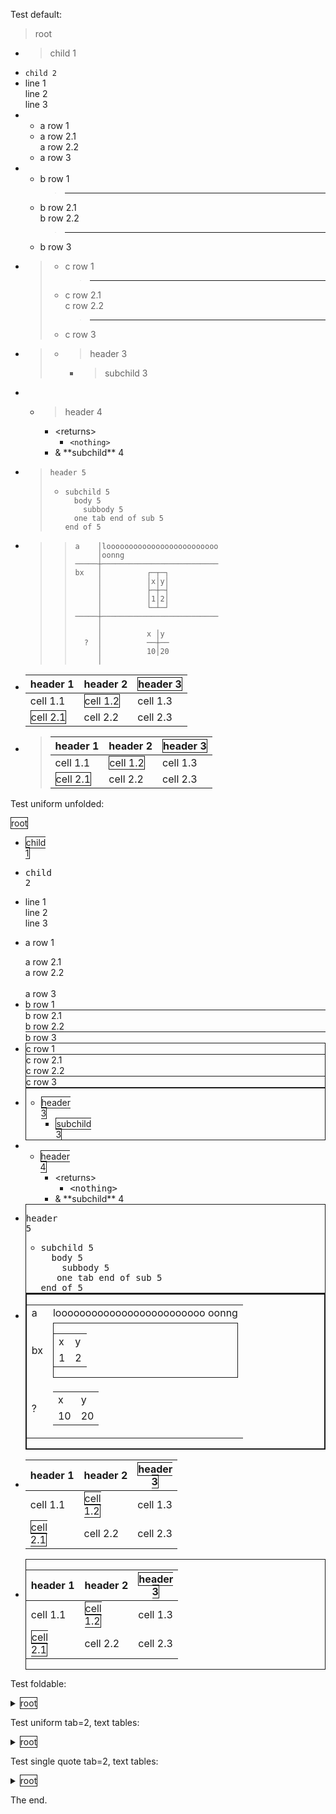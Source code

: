 Test default:
> root
- > child 1
- `child 2`
- line 1<br>
  line 2<br>
  line 3
- - a row 1
  - a row 2.1<br>
    a row 2.2
  - a row 3
- - b row 1
    > ---
  - b row 2.1<br>
    b row 2.2
    > ---
  - b row 3
- > - c row 1
  >   > ---
  > - c row 2.1<br>
  >   c row 2.2
  >   > ---
  > - c row 3
- > 
  > - > header 3
  >   - > subchild 3
- 
  - > header 4
    - \<returns\>
      - `<nothing>`
    - & \*\*subchild\*\* 4
- > `header 5`
  > - ```
  >   subchild 5
  >     body 5
  >       subbody 5
  >   	one tab end of sub 5
  >   end of 5
  >   ```
  >   
- > > ```
  > > a    │looooooooooooooooooooooooo
  > >      │oonng
  > > ─────┼──────────────────────────
  > > bx   │          ┌─┬─┐
  > >      │          │x│y│
  > >      │          ├─┼─┤
  > >      │          │1│2│
  > >      │          └─┴─┘
  > > ─────┼──────────────────────────
  > >      │
  > >      │          x │y
  > >   ?  │          ──┼──
  > >      │          10│20
  > >      │
  > > ```
  > > 
- header 1                                       |header 2                                       |<span style="border:thin solid">header 3</span>
  -----------------------------------------------|-----------------------------------------------|-----------------------------------------------
  cell 1.1                                       |<span style="border:thin solid">cell 1.2</span>|cell 1.3
  <span style="border:thin solid">cell 2.1</span>|cell 2.2                                       |cell 2.3
- > header 1                                       |header 2                                       |<span style="border:thin solid">header 3</span>
  > -----------------------------------------------|-----------------------------------------------|-----------------------------------------------
  > cell 1.1                                       |<span style="border:thin solid">cell 1.2</span>|cell 1.3
  > <span style="border:thin solid">cell 2.1</span>|cell 2.2                                       |cell 2.3

Test uniform unfolded:

<span style="border:thin solid"><span style="white-space: pre">root</span></span>
- <span style="border:thin solid"><span style="white-space: pre">child 1</span></span>
- <span style="font-family: monospace;white-space: pre">child 2</span>
- <div style="white-space: pre">line 1
  line 2
  line 3</div>
- <span style="white-space: pre">a row 1</span><br>
  <div style="white-space: pre">a row 2.1
  a row 2.2</div><br>
  <span style="white-space: pre">a row 3</span>
- <div style="border-bottom:thin solid">
  <span style="white-space: pre">b row 1</span></div>
  <div style="border-bottom:thin solid">
  <div style="white-space: pre">b row 2.1
  b row 2.2</div></div>
  <span style="white-space: pre">b row 3</span>
- <div style="border:thin solid">
  
  <div style="border-bottom:thin solid">
  <span style="white-space: pre">c row 1</span></div>
  <div style="border-bottom:thin solid">
  <div style="white-space: pre">c row 2.1
  c row 2.2</div></div>
  <span style="white-space: pre">c row 3</span>
  </div>
- <div style="border:thin solid">
  
  
  - <span style="border:thin solid"><span style="white-space: pre">header 3</span></span>
    - <span style="border:thin solid"><span style="white-space: pre">subchild 3</span></span>
  </div>
- 
  - <span style="border:thin solid"><span style="white-space: pre">header 4</span></span>
    - <span style="white-space: pre">\<returns\></span>
      - <span style="font-family: monospace;white-space: pre">\<nothing\></span>
    - <span style="white-space: pre">& \*\*subchild\*\* 4</span>
- <div style="border:thin solid">
  
  <span style="font-family: monospace;white-space: pre">header 5</span>
  - <div style="font-family: monospace">
    <div style="white-space: pre">subchild 5
     &nbsp;body 5
     &nbsp;  subbody 5
     &nbsp; one tab end of sub 5
    end of 5
    </div></div>
  </div>
- <div style="border:thin solid">
  
  <div style="border:thin solid">
  
  <div>
   <table class="framed">
    <tr class=""><td class=""><span class="">a</span></td>
     <td class=""><span class="">looooooooooooooooooooooooo
                                 oonng</span></td>
    </tr>
    <tr class=""><td class=""><span class="">bx</span></td>
     <td class="">
      <div class="center">
       <div style="border:thin solid">
        <table class="framed">
         <tr class=""><td class=""><span class="">x</span></td>
          <td class=""><span class="">y</span></td>
         </tr>
         <tr class=""><td class=""><span class="">1</span></td>
          <td class=""><span class="">2</span></td>
         </tr>
        </table>
       </div>
      </div>
     </td>
    </tr>
    <tr class=""><td class=""><span class="">?</span></td>
     <td class="">
      <div class="center">
       <table class="framed">
        <tr class=""><td class=""><span class="">x</span></td>
         <td class=""><span class="">y</span></td>
        </tr>
        <tr class=""><td class=""><span class="">10</span></td>
         <td class=""><span class="">20</span></td>
        </tr>
       </table>
      </div>
     </td>
    </tr>
   </table>
  </div>
  </div>
  </div>
- <span style="white-space: pre">header 1</span>                                       |<span style="white-space: pre">header 2</span>                                       |<span style="border:thin solid"><span style="white-space: pre">header 3</span></span>
  -----------------------------------------------|-----------------------------------------------|-----------------------------------------------
  <span style="white-space: pre">cell 1.1</span>                                       |<span style="border:thin solid"><span style="white-space: pre">cell 1.2</span></span>|<span style="white-space: pre">cell 1.3</span>
  <span style="border:thin solid"><span style="white-space: pre">cell 2.1</span></span>|<span style="white-space: pre">cell 2.2</span>                                       |<span style="white-space: pre">cell 2.3</span>
- <div style="border:thin solid">
  
  <span style="white-space: pre">header 1</span>                                       |<span style="white-space: pre">header 2</span>                                       |<span style="border:thin solid"><span style="white-space: pre">header 3</span></span>
  -----------------------------------------------|-----------------------------------------------|-----------------------------------------------
  <span style="white-space: pre">cell 1.1</span>                                       |<span style="border:thin solid"><span style="white-space: pre">cell 1.2</span></span>|<span style="white-space: pre">cell 1.3</span>
  <span style="border:thin solid"><span style="white-space: pre">cell 2.1</span></span>|<span style="white-space: pre">cell 2.2</span>                                       |<span style="white-space: pre">cell 2.3</span>
  </div>

Test foldable:
<details><summary><span style="border:thin solid">root</span></summary>

- > child 1
- `child 2`
- line 1<br>
  line 2<br>
  line 3
- - a row 1
  - a row 2.1<br>
    a row 2.2
  - a row 3
- - b row 1
    > ---
  - b row 2.1<br>
    b row 2.2
    > ---
  - b row 3
- > - c row 1
  >   > ---
  > - c row 2.1<br>
  >   c row 2.2
  >   > ---
  > - c row 3
- > <details><summary></summary>
  > 
  > - <details><summary><span style="border:thin solid">header 3</span></summary>
  >   
  >   - > subchild 3
  >   </details>
  > </details>
- <details><summary></summary>
  
  - <details><summary><span style="border:thin solid">header 4</span></summary>
    
    - <details><summary>&lt;returns&gt;</summary>
      
      - `<nothing>`
      </details>
    - & \*\*subchild\*\* 4
    </details>
  </details>
- > <details><summary><span style="font-family: monospace">header 5</span></summary>
  > 
  > - ```
  >   subchild 5
  >     body 5
  >       subbody 5
  >   	one tab end of sub 5
  >   end of 5
  >   ```
  >   
  > </details>
- > > ```
  > > a    │looooooooooooooooooooooooo
  > >      │oonng
  > > ─────┼──────────────────────────
  > > bx   │          ┌─┬─┐
  > >      │          │x│y│
  > >      │          ├─┼─┤
  > >      │          │1│2│
  > >      │          └─┴─┘
  > > ─────┼──────────────────────────
  > >      │
  > >      │          x │y
  > >   ?  │          ──┼──
  > >      │          10│20
  > >      │
  > > ```
  > > 
- header 1                                       |header 2                                       |<span style="border:thin solid">header 3</span>
  -----------------------------------------------|-----------------------------------------------|-----------------------------------------------
  cell 1.1                                       |<span style="border:thin solid">cell 1.2</span>|cell 1.3
  <span style="border:thin solid">cell 2.1</span>|cell 2.2                                       |cell 2.3
- > header 1                                       |header 2                                       |<span style="border:thin solid">header 3</span>
  > -----------------------------------------------|-----------------------------------------------|-----------------------------------------------
  > cell 1.1                                       |<span style="border:thin solid">cell 1.2</span>|cell 1.3
  > <span style="border:thin solid">cell 2.1</span>|cell 2.2                                       |cell 2.3
</details>

Test uniform tab=2, text tables:
<details><summary><span style="border:thin solid"><span style="white-space: pre">root</span></span></summary>

- <span style="border:thin solid"><span style="white-space: pre">child 1</span></span>
- <span style="font-family: monospace;white-space: pre">child 2</span>
- <div style="white-space: pre">line 1
  line 2
  line 3</div>
- <span style="white-space: pre">a row 1</span><br>
  <div style="white-space: pre">a row 2.1
  a row 2.2</div><br>
  <span style="white-space: pre">a row 3</span>
- <div style="border-bottom:thin solid">
  <span style="white-space: pre">b row 1</span></div>
  <div style="border-bottom:thin solid">
  <div style="white-space: pre">b row 2.1
  b row 2.2</div></div>
  <span style="white-space: pre">b row 3</span>
- <div style="border:thin solid">
  
  <div style="border-bottom:thin solid">
  <span style="white-space: pre">c row 1</span></div>
  <div style="border-bottom:thin solid">
  <div style="white-space: pre">c row 2.1
  c row 2.2</div></div>
  <span style="white-space: pre">c row 3</span>
  </div>
- <div style="border:thin solid">
  
  <details><summary></summary>
  
  - <details><summary><span style="border:thin solid"><span style="white-space: pre">header 3</span></span></summary>
    
    - <span style="border:thin solid"><span style="white-space: pre">subchild 3</span></span>
    </details>
  </details>
  </div>
- <details><summary></summary>
  
  - <details><summary><span style="border:thin solid"><span style="white-space: pre">header 4</span></span></summary>
    
    - <details><summary><span style="white-space: pre">&lt;returns&gt;</span></summary>
      
      - <span style="font-family: monospace;white-space: pre">\<nothing\></span>
      </details>
    - <span style="white-space: pre">& \*\*subchild\*\* 4</span>
    </details>
  </details>
- <div style="border:thin solid">
  
  <details><summary><span style="font-family: monospace;white-space: pre">header 5</span></summary>
  
  - <div style="font-family: monospace">
    <div style="white-space: pre">subchild 5
     &nbsp;body 5
     &nbsp;  subbody 5
     one tab end of sub 5
    end of 5
    </div></div>
  </details>
  </div>
- <div style="border:thin solid">
  
  <div style="border:thin solid">
  
  <div style="font-family: monospace">
  <div style="white-space: pre">a &nbsp;  │looooooooooooooooooooooooo
   &nbsp;  &nbsp;│oonng
  ─────┼──────────────────────────
  bx &nbsp; │ &nbsp;  &nbsp;  &nbsp;  ┌─┬─┐
   &nbsp;  &nbsp;│ &nbsp;  &nbsp;  &nbsp;  │x│y│
   &nbsp;  &nbsp;│ &nbsp;  &nbsp;  &nbsp;  ├─┼─┤
   &nbsp;  &nbsp;│ &nbsp;  &nbsp;  &nbsp;  │1│2│
   &nbsp;  &nbsp;│ &nbsp;  &nbsp;  &nbsp;  └─┴─┘
  ─────┼──────────────────────────
   &nbsp;  &nbsp;│
   &nbsp;  &nbsp;│ &nbsp;  &nbsp;  &nbsp;  x │y
   &nbsp;? &nbsp;│ &nbsp;  &nbsp;  &nbsp;  ──┼──
   &nbsp;  &nbsp;│ &nbsp;  &nbsp;  &nbsp;  10│20
   &nbsp;  &nbsp;│
  </div></div>
  </div>
  </div>
- <span style="white-space: pre">header 1</span>                                       |<span style="white-space: pre">header 2</span>                                       |<span style="border:thin solid"><span style="white-space: pre">header 3</span></span>
  -----------------------------------------------|-----------------------------------------------|-----------------------------------------------
  <span style="white-space: pre">cell 1.1</span>                                       |<span style="border:thin solid"><span style="white-space: pre">cell 1.2</span></span>|<span style="white-space: pre">cell 1.3</span>
  <span style="border:thin solid"><span style="white-space: pre">cell 2.1</span></span>|<span style="white-space: pre">cell 2.2</span>                                       |<span style="white-space: pre">cell 2.3</span>
- <div style="border:thin solid">
  
  <span style="white-space: pre">header 1</span>                                       |<span style="white-space: pre">header 2</span>                                       |<span style="border:thin solid"><span style="white-space: pre">header 3</span></span>
  -----------------------------------------------|-----------------------------------------------|-----------------------------------------------
  <span style="white-space: pre">cell 1.1</span>                                       |<span style="border:thin solid"><span style="white-space: pre">cell 1.2</span></span>|<span style="white-space: pre">cell 1.3</span>
  <span style="border:thin solid"><span style="white-space: pre">cell 2.1</span></span>|<span style="white-space: pre">cell 2.2</span>                                       |<span style="white-space: pre">cell 2.3</span>
  </div>
</details>

Test single quote tab=2, text tables:
<details><summary><span style="border:thin solid"><span style="white-space: pre">root</span></span></summary>

- <span style="border:thin solid"><span style="white-space: pre">child 1</span></span>
- <span style="font-family: monospace;white-space: pre">child 2</span>
- <div style="white-space: pre">line 1
  line 2
  line 3</div>
- <span style="white-space: pre">a row 1</span><br>
  <div style="white-space: pre">a row 2.1
  a row 2.2</div><br>
  <span style="white-space: pre">a row 3</span>
- <div style="border-bottom:thin solid">
  <span style="white-space: pre">b row 1</span></div>
  <div style="border-bottom:thin solid">
  <div style="white-space: pre">b row 2.1
  b row 2.2</div></div>
  <span style="white-space: pre">b row 3</span>
- <div style="border:thin solid">
  
  <div style="border-bottom:thin solid">
  <span style="white-space: pre">c row 1</span></div>
  <div style="border-bottom:thin solid">
  <div style="white-space: pre">c row 2.1
  c row 2.2</div></div>
  <span style="white-space: pre">c row 3</span>
  </div>
- <div style="border:thin solid">
  
  <details><summary></summary>
  
  - <details><summary><span style="border:thin solid"><span style="white-space: pre">header 3</span></span></summary>
    
    - <span style="border:thin solid"><span style="white-space: pre">subchild 3</span></span>
    </details>
  </details>
  </div>
- <details><summary></summary>
  
  - <details><summary><span style="border:thin solid"><span style="white-space: pre">header 4</span></span></summary>
    
    - <details><summary><span style="white-space: pre">&lt;returns&gt;</span></summary>
      
      - <span style="font-family: monospace;white-space: pre">\<nothing\></span>
      </details>
    - <span style="white-space: pre">& \*\*subchild\*\* 4</span>
    </details>
  </details>
- <div style="border:thin solid">
  
  <details><summary><span style="font-family: monospace;white-space: pre">header 5</span></summary>
  
  - `subchild 5`<br>
     `body 5`<br>
     &nbsp; `subbody 5`<br>
    &nbsp;`one tab end of sub 5`<br>
    `end of 5`
  </details>
  </div>
- <div style="border:thin solid">
  
  <div style="border:thin solid">
  
  `a    │looooooooooooooooooooooooo`<br>
   &nbsp; &nbsp;`│oonng`<br>
  `─────┼──────────────────────────`<br>
  `bx   │          ┌─┬─┐`<br>
   &nbsp; &nbsp;`│          │x│y│`<br>
   &nbsp; &nbsp;`│          ├─┼─┤`<br>
   &nbsp; &nbsp;`│          │1│2│`<br>
   &nbsp; &nbsp;`│          └─┴─┘`<br>
  `─────┼──────────────────────────`<br>
   &nbsp; &nbsp;`│`<br>
   &nbsp; &nbsp;`│          x │y`<br>
   `?  │          ──┼──`<br>
   &nbsp; &nbsp;`│          10│20`<br>
   &nbsp; &nbsp;`│`
  </div>
  </div>
- <span style="white-space: pre">header 1</span>                                       |<span style="white-space: pre">header 2</span>                                       |<span style="border:thin solid"><span style="white-space: pre">header 3</span></span>
  -----------------------------------------------|-----------------------------------------------|-----------------------------------------------
  <span style="white-space: pre">cell 1.1</span>                                       |<span style="border:thin solid"><span style="white-space: pre">cell 1.2</span></span>|<span style="white-space: pre">cell 1.3</span>
  <span style="border:thin solid"><span style="white-space: pre">cell 2.1</span></span>|<span style="white-space: pre">cell 2.2</span>                                       |<span style="white-space: pre">cell 2.3</span>
- <div style="border:thin solid">
  
  <span style="white-space: pre">header 1</span>                                       |<span style="white-space: pre">header 2</span>                                       |<span style="border:thin solid"><span style="white-space: pre">header 3</span></span>
  -----------------------------------------------|-----------------------------------------------|-----------------------------------------------
  <span style="white-space: pre">cell 1.1</span>                                       |<span style="border:thin solid"><span style="white-space: pre">cell 1.2</span></span>|<span style="white-space: pre">cell 1.3</span>
  <span style="border:thin solid"><span style="white-space: pre">cell 2.1</span></span>|<span style="white-space: pre">cell 2.2</span>                                       |<span style="white-space: pre">cell 2.3</span>
  </div>
</details>

The end.
